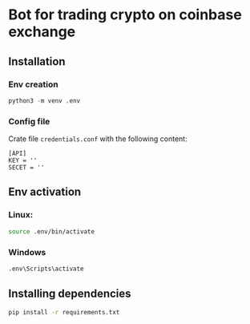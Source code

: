 # Bot for trading crypto on coinbase exchange


## Installation

### Env creation

```python
python3 -m venv .env
```

### Config file

Crate file `credentials.conf` with the following content:
```
[API]
KEY = ''
SECET = ''
```
## Env activation

### Linux:

```bash
source .env/bin/activate
```
### Windows
```ps
.env\Scripts\activate
```

## Installing dependencies
```bash
pip install -r requirements.txt
```

